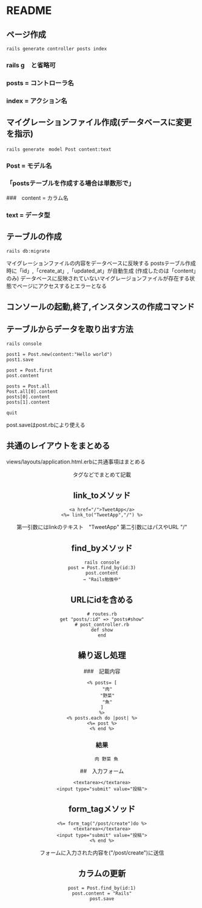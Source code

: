 # README

## ページ作成
```SHELL
rails generate controller posts index
```
### rails g　と省略可
### posts = コントローラ名
### index = アクション名

## マイグレーションファイル作成(データベースに変更を指示)
```SHELL
rails generate　model Post content:text
```
### Post = モデル名 
### 「postsテーブルを作成する場合は単数形で」
###　content = カラム名 
### text = データ型

## テーブルの作成
```SHELL
rails db:migrate
```
マイグレーションファイルの内容をデータベースに反映する
postsテーブル作成時に「id」,「create_at」,「updated_at」が自動生成
(作成したのは「content」のみ)
データベースに反映されていないマイグレージョンファイルが存在する状態でページにアクセスするとエラーとなる

## コンソールの起動,終了,インスタンスの作成コマンド
## テーブルからデータを取り出す方法
```SHELL
rails console

post1 = Post.new(content:"Hello world")
post1.save

post = Post.first
post.content

posts = Post.all
Post.all[0].content
posts[0].content
posts[1].content

quit
```
post.saveはpost.rbにより使える


## 共通のレイアウトをまとめる
views/layouts/application.html.erbに共通事項はまとめる
<header><head><body>タグなどでまとめて記載

## link_toメソッド
```SHELL
<a href="/">TweetApp</a>
<%= link_to("TweetApp","/") %>
```
第一引数にはlinkのテキスト　"TweetApp"
第二引数にはパスやURL "/"

## find_byメソッド
```SHELL
rails console
post = Post.find_by(id:3)
post.content
→ "Rails勉強中"
```

## URLにidを含める
```SHELL
# routes.rb
get "posts/:id" => "posts#show"
# post_controller.rb
def show
end
```

## 繰り返し処理
###　記載内容
```SHELL
<% posts= [
    "肉"
    "野菜"
    "魚"
]
%>
<% posts.each do |post| %>
<%= post %>
<% end %>
```
### 結果
```SHELL
　　肉 野菜 魚
```

##　入力フォーム
```SHELL
<textarea></textarea>
<input type="submit" value="投稿">
```

## form_tagメソッド
```SHELL
<%= form_tag("/post/create")do %>
<textarea></textarea>
<input type="submit" value="投稿">
<% end %>
```
フォームに入力された内容を("/post/create")に送信

## カラムの更新
```SHELL
post = Post.find_by(id:1)
post.content = "Rails"
post.save
```